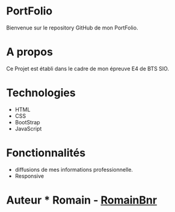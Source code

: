 # PortFolio 
Bienvenue sur le repository GitHub de mon PortFolio. 

# A propos 
Ce Projet est établi dans le cadre de mon épreuve E4 de BTS SIO. 

# Technologies 
* HTML
* CSS
* BootStrap
* JavaScript

# Fonctionnalités 
* diffusions de mes informations professionnelle.
* Responsive

# Auteur * **Romain** - [RomainBnr](https://github.com/RomainBnr) 
